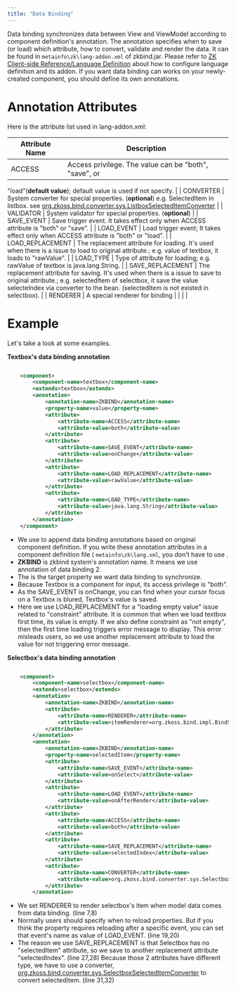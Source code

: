 ```yaml
---
title: "Data Binding"
---
```




Data binding synchronizes data between View and ViewModel according to
component definition's annotation. The annotation specifies when to save
(or load) which attribute, how to convert, validate and render the data.
It can be found in `metainfo\zk\lang-addon.xml` of zkbind.jar. Please
refer to [ZK Client-side Reference/Language Definition]({{site.baseurl}}/zk_client_side_ref/language_definition)
about how to configure language definition and its addon. If you want
data binding can works on your newly-created component, you should
define its own annotations.

# Annotation Attributes

Here is the attribute list used in lang-addon.xml:

| Attribute Name | Description |
|---|---|
| ACCESS | Access privilege. The value can be "both", "save", or
"load"(**default value**); default value is used if not
specify. |
| CONVERTER | System converter for special properties.
(**optional**) e.g. SelectedItem in listbox. see [org.zkoss.bind.converter.sys.ListboxSelectedItemConverter](https://www.zkoss.org/javadoc/latest/zk/org/zkoss/bind/converter/sys/ListboxSelectedItemConverter.html) |
| VALIDATOR | System validator for special properties.
(**optional**) |
| SAVE_EVENT | Save trigger event. It takes effect only when ACCESS attribute
is "both" or "save". |
| LOAD_EVENT | Load trigger event; It takes effect only when ACCESS attribute
is "both" or "load". |
| LOAD_REPLACEMENT | The replacement attribute for loading. It's used when there is
a issue to load to original attribute.; e.g. value of textbox, it loads
to "rawValue". |
| LOAD_TYPE | Type of attribute for loading; e.g. rawValue of textbox is
java.lang.String. |
| SAVE_REPLACEMENT | The replacement attribute for saving. It's used when there is a
issue to save to original attribute.; e.g. selectedItem of selectbox, it
save the value selecteIndex via converter to the bean. (selectedItem is
not existed in selectbox). |
| RENDERER | A special renderer for binding |
|  |  |

# Example

Let's take a look at some examples.

**Textbox's data binding annotation**

```xml

    <component>
        <component-name>textbox</component-name>
        <extends>textbox</extends>
        <annotation>
            <annotation-name>ZKBIND</annotation-name>
            <property-name>value</property-name>
            <attribute>
                <attribute-name>ACCESS</attribute-name>
                <attribute-value>both</attribute-value>
            </attribute>
            <attribute>
                <attribute-name>SAVE_EVENT</attribute-name>
                <attribute-value>onChange</attribute-value>
            </attribute>
            <attribute>
                <attribute-name>LOAD_REPLACEMENT</attribute-name>
                <attribute-value>rawValue</attribute-value>
            </attribute>
            <attribute>
                <attribute-name>LOAD_TYPE</attribute-name>
                <attribute-value>java.lang.String</attribute-value>
            </attribute>
        </annotation>
    </component>
```

- We use <extends> to append data binding annotations based on original
  component definition. If you write these annotation attributes in a
  component definition file ( `metainfo\zk\lang.xml`, you don't have to
  use <extends> .
- **ZKBIND** is zkbind system's annotation name. It means we use
  annotation of data binding 2.
- The <property-name> is the target property we want data binding to
  synchronize.
- Because Textbox is a component for input, its access privilege is
  "both".
- As the SAVE_EVENT is onChange, you can find when your cursor focus on
  a Textbox is blured, Textbox's value is saved.
- Here we use LOAD_REPLACEMENT for a "loading empty value" issue related
  to "constraint" attribute. It is common that when we load textbox
  first time, its value is empty. If we also define constraint as "not
  empty", then the first time loading triggers error message to display.
  This error misleads users, so we use another replacement attribute to
  load the value for not triggering error message.

**Selectbox's data binding annotation**

```xml

    <component>
        <component-name>selectbox</component-name>
        <extends>selectbox</extends>
        <annotation>
            <annotation-name>ZKBIND</annotation-name>
            <attribute>
                <attribute-name>RENDERER</attribute-name>
                <attribute-value>itemRenderer=org.zkoss.bind.impl.BindSelectboxRenderer</attribute-value>
            </attribute>
        </annotation>
        <annotation>
            <annotation-name>ZKBIND</annotation-name>
            <property-name>selectedItem</property-name>
            <attribute>
                <attribute-name>SAVE_EVENT</attribute-name>
                <attribute-value>onSelect</attribute-value>
            </attribute>
            <attribute>
                <attribute-name>LOAD_EVENT</attribute-name>
                <attribute-value>onAfterRender</attribute-value>
            </attribute>
            <attribute>
                <attribute-name>ACCESS</attribute-name>
                <attribute-value>both</attribute-value>
            </attribute>
            <attribute>
                <attribute-name>SAVE_REPLACEMENT</attribute-name>
                <attribute-value>selectedIndex</attribute-value>
            </attribute>
            <attribute>
                <attribute-name>CONVERTER</attribute-name>
                <attribute-value>org.zkoss.bind.converter.sys.SelectboxSelectedItemConverter</attribute-value>
            </attribute>
        </annotation>
```

- We set RENDERER to render selectbox's item when model data comes from
  data binding. (line 7,8)
- Normally users should specify when to reload properties. But if you
  think the property requires reloading after a specific event, you can
  set that event's name as value of LOAD_EVENT. (line 19,20)
- The reason we use SAVE_REPLACEMENT is that Selectbox has no
  "selectedItem" attribute, so we save to another replacement attribute
  "selectedIndex". (line 27,28) Because those 2 attributes have
  different type, we have to use a converter, [org.zkoss.bind.converter.sys.SelectboxSelectedItemConverter](https://www.zkoss.org/javadoc/latest/zk/org/zkoss/bind/converter/sys/SelectboxSelectedItemConverter.html)
  to convert selectedItem. (line 31,32)



